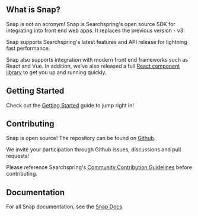 ## What is Snap?

Snap is not an acronym! Snap is Searchspring's open source SDK for integrating into front end web apps. It replaces the previous version - v3.

Snap supports Searchspring's latest features and API release for lightning fast performance.

Snap also supports integration with modern front end frameworks such as React and Vue. In addition, we've also released a full [React component library](https://searchspring.github.io/snap/#/components-preact) to get you up and running quickly. 


## Getting Started

Check out the [Getting Started](https://searchspring.github.io/snap/#/start-setup) guide to jump right in!

## Contributing

Snap is open source! The repository can be found on [Github](https://github.com/searchspring/snap).

We invite your participation through Github issues, discussions and pull requests! 

Please reference Searchspring's [Community Contribution Guidelines](https://github.com/searchspring/community/blob/main/CONTRIBUTING.md) before contributing.


## Documentation

For all Snap documentation, see the [Snap Docs](https://searchspring.github.io/snap/).
